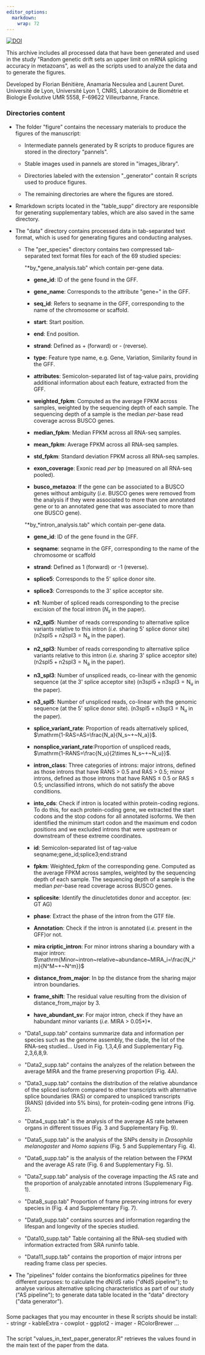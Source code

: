 ```yaml
---
editor_options: 
  markdown: 
    wrap: 72
---
```


[![DOI](https://zenodo.org/badge/575819362.svg)](https://zenodo.org/badge/latestdoi/575819362)

This archive includes all processed data that have been generated and
used in the study "Random genetic drift sets an upper limit on mRNA
splicing accuracy in metazoans", as well as the scripts used to analyze
the data and to generate the figures.

Developed by Florian Bénitière, Anamaria Necsulea and Laurent Duret.
Université de Lyon, Université Lyon 1, CNRS, Laboratoire de Biométrie et
Biologie Évolutive UMR 5558, F-69622 Villeurbanne, France.

### Directories content

-   The folder "figure" contains the necessary materials to produce the
    figures of the manuscript:

    -   Intermediate pannels generated by R scripts to produce figures
        are stored in the directory "pannels".

    -   Stable images used in pannels are stored in "images_library".

    -   Directories labeled with the extension "\_generator" contain R
        scripts used to produce figures.

    -   The remaining directories are where the figures are stored.

-   Rmarkdown scripts located in the "table_supp" directory are
    responsible for generating supplementary tables, which are also
    saved in the same directory.

-   The "data" directory contains processed data in tab-separated text
    format, which is used for generating figures and conducting
    analyses.

    -   The "per_species" directory contains two compressed
        tab-separated text format files for each of the 69 studied
        species:

        "*by\_*gene_analysis.tab" which contain per-gene data.

        <div>

        -   **gene_id**: ID of the gene found in the GFF.

        -   **gene_name**: Corresponds to the attribute "gene=" in the
            GFF.

        -   **seq_id**: Refers to seqname in the GFF, corresponding to
            the name of the chromosome or scaffold.

        -   **start**: Start position.

        -   **end**: End position.

        -   **strand**: Defined as + (forward) or - (reverse).

        -   **type**: Feature type name, e.g. Gene, Variation,
            Similarity found in the GFF.

        -   **attributes**: Semicolon-separated list of tag-value pairs,
            providing additional information about each feature,
            extracted from the GFF.

        -   **weighted_fpkm**: Computed as the average FPKM across
            samples, weighted by the sequencing depth of each sample.
            The sequencing depth of a sample is the median *per*-base
            read coverage across BUSCO genes.

        -   **median_fpkm**: Median FPKM across all RNA-seq samples.

        -   **mean_fpkm**: Average FPKM across all RNA-seq samples.

        -   **std_fpkm**: Standard deviation FPKM across all RNA-seq
            samples.

        -   **exon_coverage**: Exonic read *per* bp (measured on all
            RNA-seq pooled).

        -   **busco_metazoa**: If the gene can be associated to a BUSCO
            genes without ambiguity (*i.e.* BUSCO genes were removed
            from the analysis if they were associated to more than one
            annotated gene or to an annotated gene that was associated
            to more than one BUSCO gene).

        </div>

        "*by\_*intron_analysis.tab" which contain per-gene data.

        <div>

        -   **gene_id**: ID of the gene found in the GFF.

        -   **seqname**: seqname in the GFF, corresponding to the name
            of the chromosome or scaffold

        -   **strand**: Defined as 1 (forward) or -1 (reverse).

        -   **splice5**: Corresponds to the 5' splice donor site.

        -   **splice3**: Corresponds to the 3' splice acceptor site.

        -   **n1**: Number of spliced reads corresponding to the precise
            excision of the focal intron ($N_s$ in the paper).

        -   **n2_spl5**: Number of reads corresponding to alternative
            splice variants relative to this intron (*i.e.* sharing 5'
            splice donor site) ($\mathrm{n2spl5+n2spl3=N_a}$ in the
            paper).

        -   **n2_spl3**: Number of reads corresponding to alternative
            splice variants relative to this intron (*i.e.* sharing 3'
            splice acceptor site) ($\mathrm{n2spl5+n2spl3=N_a}$ in the
            paper).

        -   **n3_spl3**: Number of unspliced reads, co-linear with the
            genomic sequence (at the 3' splice acceptor site)
            ($\mathrm{n3spl5+n3spl3=N_u}$ in the paper).

        -   **n3_spl5**: Number of unspliced reads, co-linear with the
            genomic sequence (at the 5' splice donor site).
            ($\mathrm{n3spl5+n3spl3=N_u}$ in the paper).

        -   **splice_variant_rate**: Proportion of reads alternatively
            spliced, $\mathrm{1-RAS=AS=\frac{N_a}{N_s~+~N_a}}$.

        -   **nonsplice_variant_rate**:Proportion of unspliced reads,
            $\mathrm{1-RANS=\frac{N_u}{2\times N_s~+~N_u}}$.

        -   **intron_class**: Three categories of introns: major
            introns, defined as those introns that have RANS $>$ 0.5 and
            RAS $>$ 0.5; minor introns, defined as those introns that
            have RANS $\leq$ 0.5 or RAS $\leq$ 0.5; unclassified
            introns, which do not satisfy the above conditions.

        -   **into_cds**: Check if intron is located within
            protein-coding regions. To do this, for each protein-coding
            gene, we extracted the start codons and the stop codons for
            all annotated isoforms. We then identified the minimum start
            codon and the maximum end codon positions and we excluded
            introns that were upstream or downstream of these extreme
            coordinates.

        -   **id**: Semicolon-separated list of tag-value
            seqname;gene_id;splice3;end:strand

        -   **fpkm**: Weighted_fpkm of the corresponding gene. Computed
            as the average FPKM across samples, weighted by the
            sequencing depth of each sample. The sequencing depth of a
            sample is the median *per*-base read coverage across BUSCO
            genes.

        -   **splicesite**: Identify the dinucletotides donor and
            acceptor. (ex: GT AG)

        -   **phase**: Extract the phase of the intron from the GTF
            file.

        -   **Annotation**: Check if the intron is annotated (*i.e.*
            present in the GFF)or not.

        -   **mira criptic_intron**: For minor introns sharing a
            boundary with a major intron:
            $\mathrm{Minor~intron~relative~abundance~MIRA_i=\frac{N_i^m}{N^M~+~N^m}}$

        -   **distance_from_major**: In bp the distance from the sharing
            major intron boundaries.

        -   **frame_shift**: The residual value resulting from the
            division of distance_from_major by 3.

        -   **have_abundant_sv**: For major intron, check if they have
            an habundant minor variants (*i.e.* MIRA \> 0.05*)*.

        </div>

    -   "Data1_supp.tab" contains summarize data and information per
        species such as the genome assembly, the clade, the list of the
        RNA-seq studied... Used in Fig. 1,3,4,6 and Supplementary Fig.
        2,3,6,8,9.

    -   "Data2_supp.tab" contains the analyzes of the relation between
        the average MIRA and the frame preserving proportion (Fig. 4A).

    -   "Data3_supp.tab" contains the distribution of the relative
        abundance of the spliced isoform compared to other transcripts
        with alternative splice boundaries (RAS) or compared to
        unspliced transcripts (RANS) (divided into 5% bins), for
        protein-coding gene introns (Fig. 2).

    -   "Data4_supp.tab" is the analysis of the average AS rate between
        organs in different tissues (Fig. 3 and Supplementary Fig. 9).

    -   "Data5_supp.tab" is the analysis of the SNPs density in
        *Drosophila melanogaster* and *Homo sapiens* (Fig. 5 and
        Supplementary Fig. 4).

    -   "Data6_supp.tab" is the analysis of the relation between the
        FPKM and the average AS rate (Fig. 6 and Supplementary Fig. 5).

    -   "Data7_supp.tab" analysis of the coverage impacting the AS rate
        and the proportion of analyzable annotated introns (Supplemenary
        Fig. 1).

    -   "Data8_supp.tab" Proportion of frame preserving introns for
        every species in (Fig. 4 and Supplementary Fig. 7).

    -   "Data9_supp.tab" contains sources and information regarding the
        lifespan and longevity of the species studied.

    -   "Data10_supp.tab" Table containing all the RNA-seq studied with
        information extracted from SRA runinfo table.

    -   "Data11_supp.tab" contains the proportion of major introns per
        reading frame class per species.

-   The "pipelines" folder contains the bionformatics pipelines for
    three different purposes: to calculate the dN/dS ratio ("dNdS
    pipeline"); to analyse various alternative splicing characteristics
    as part of our study ("AS pipeline"); to generate data table located
    in the "data" directory ("data generator").

### 

Some packages that you may encounter in these R scripts should be
install: - stringr - kableExtra - cowplot - ggplot2 - imager -
RColorBrewer ...

### 

The script "values_in_text_paper_generator.R" retrieves the values found
in the main text of the paper from the data.
